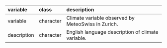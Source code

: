|variable    |class     |description                           |
|:-----------|:---------|:-------------------------------------|
|variable    |character |Climate variable observed by MeteoSwiss in Zurich. |
|description |character |English language description of climate variable. |
